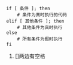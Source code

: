```shell
if [ 条件 ]; then
    # 条件为真时执行的代码
elif [ 其他条件 ]; then
    # 其他条件为真时执行
else
    # 所有条件为假时执行
fi
```
1. []两边有空格

